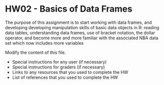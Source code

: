 # HW02 - Basics of Data Frames

The purpose of this assignment is to start working with data frames, and developing developing manipulation skills of basic data objects in R: reading data tables,
understanding data frames, use of bracket notation, the dollar operator, and become more
and more familiar with the associated NBA data set which now includes more variables

Modify the content of this file.

- Special instructions for any user (if necessary)
- Special instructions for graders (if necessary)
- Links to any resources that you used to complete the HW
- List of references that you used to complete the HW
